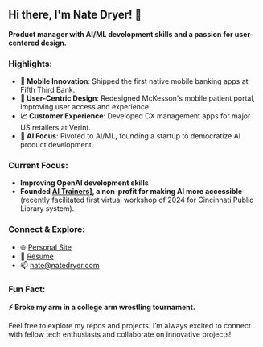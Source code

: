 ## Hi there, I'm Nate Dryer! 👋

**Product manager with AI/ML development skills and a passion for user-centered design.**

### Highlights:
- **🚀 Mobile Innovation**: Shipped the first native mobile banking apps at Fifth Third Bank.
- **🔧 User-Centric Design**: Redesigned McKesson's mobile patient portal, improving user access and experience.
- **📈 Customer Experience**: Developed CX management apps for major US retailers at Verint.
- **🤖 AI Focus**: Pivoted to AI/ML, founding a startup to democratize AI product development.

### Current Focus:
- **Improving OpenAI development skills**
- **Founded [AI Trainers](https://www.aitrainers.io)], a non-profit for making AI more accessible** (recently facilitated first virtual workshop of 2024 for Cincinnati Public Library system).

### Connect & Explore:
- 🌐 [Personal Site](https://www.natedryer.com)
- 📄 [Resume](https://registry.jsonresume.org/nate-dryer)
- 📫 [nate@natedryer.com](mailto:nate@natedryer.com)

### Fun Fact:
**⚡ Broke my arm in a college arm wrestling tournament.**

Feel free to explore my repos and projects. I’m always excited to connect with fellow tech enthusiasts and collaborate on innovative projects!

